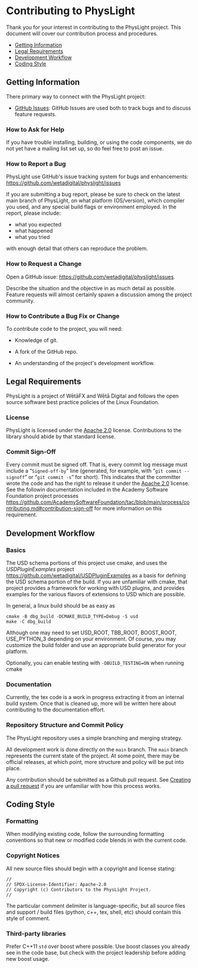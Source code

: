 # Contributing to PhysLight

Thank you for your interest in contributing to the PhysLight
project. This document will cover our contribution process and
procedures.

* [Getting Information](#Getting-Information)
* [Legal Requirements](#Legal-Requirements)
* [Development Workflow](#Development-Workflow)
* [Coding Style](#Coding-Style)


## Getting Information

There primary way to connect with the PhysLight project:

* [GitHub Issues](https://github.com/wetadigital/physlight/issues): GitHub
  Issues are used both to track bugs and to discuss feature requests.

### How to Ask for Help

If you have trouble installing, building, or using the code
components, we do not yet have a mailing list set up, so do feel free
to post an issue.

### How to Report a Bug

PhysLight use GitHub's issue tracking system for bugs and enhancements:
https://github.com/wetadigital/physlight/issues

If you are submitting a bug report, please be sure to check on the
latest main branch of PhysLight, on what platform (OS/version), which
compiler you used, and any special build flags or environment
employed. In the report, please include:

* what you expected
* what happened
* what you tried

with enough detail that others can reproduce the problem.

### How to Request a Change

Open a GitHub issue: https://github.com/wetadigital/physlight/issues.

Describe the situation and the objective in as much detail as
possible. Feature requests will almost certainly spawn a discussion
among the project community.

### How to Contribute a Bug Fix or Change

To contribute code to the project, you will need:

* Knowledge of git.

* A fork of the GitHub repo.

* An understanding of the project's development workflow.

## Legal Requirements

PhysLight is a project of WētāFX and Wētā Digital and follows the
open source software best practice policies of the Linux Foundation.


### License

PhysLight is licensed under the [Apache 2.0](LICENSE)
license. Contributions to the library should abide by that standard
license.

### Commit Sign-Off

Every commit must be signed off.  That is, every commit log message
must include a “`Signed-off-by`” line (generated, for example, with
“`git commit --signoff`” or “`git commit -s`” for short). This
indicates that the committer wrote the code and has the right to
release it under the [Apache 2.0](LICENSE) license. See the followin
documentation included in the Academy Software Foundation project
processes
https://github.com/AcademySoftwareFoundation/tac/blob/main/process/contributing.md#contribution-sign-off
for more information on this requirement.

## Development Workflow

### Basics

The USD schema portions of this project use cmake, and uses the
*USDPluginExamples* project
https://github.com/wetadigital/USDPluginExamples as a basis for
defining the USD schema portion of the build. If you are unfamiliar
with cmake, that project provides a framework for working with USD
plugins, and provides examples for the various flavors of extensions
to USD which are possible.

In general, a linux build should be as easy as

    cmake -B dbg_build -DCMAKE_BUILD_TYPE=Debug -S usd
    make -C dbg_build

Although one may need to set USD_ROOT, TBB_ROOT, BOOST_ROOT,
USE_PYTHON_3 depending on your environment. Of course, you may
customize the build folder and use an appropriate build generator for
your platform.

Optionally, you can enable testing with `-DBUILD_TESTING=ON` when
running cmake

### Documentation

Currently, the tex code is a work in progress extracting it from an
internal build system. Once that is cleaned up, more will be written
here about contributing to the documentation effort.

### Repository Structure and Commit Policy

The PhysLight repository uses a simple branching and merging strategy.

All development work is done directly on the ``main`` branch. The ``main``
branch represents the current state of the project. At some point,
there may be official releases, at which point, more structure and
policy will be put into place.

Any contribution should be submitted as a Github pull request. See
[Creating a pull
request](https://help.github.com/articles/creating-a-pull-request/) if
you are unfamiliar with how this process works.

## Coding Style

### Formatting

When modifying existing code, follow the surrounding formatting
conventions so that new or modified code blends in with the current
code.

### Copyright Notices

All new source files should begin with a copyright and license stating:

    //
    // SPDX-License-Identifier: Apache-2.0
    // Copyright (c) Contributors to the PhysLight Project. 
    //
    
The particular comment delimiter is language-specific, but all source
files and support / build files (python, c++, tex, shell, etc) should
contain this style of comment.

### Third-party libraries

Prefer C++11 `std` over boost where possible.  Use boost classes you
already see in the code base, but check with the project leadership
before adding new boost usage.
